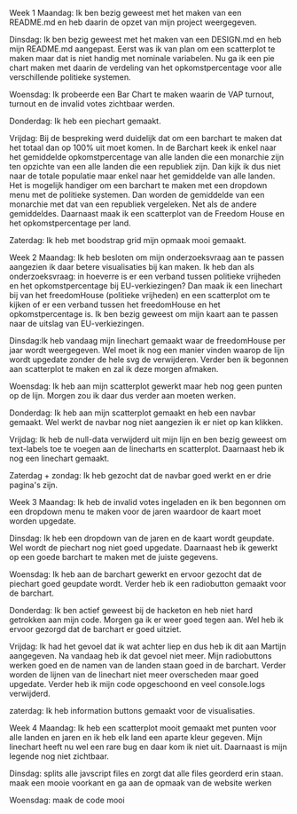 Week 1
Maandag: Ik ben bezig geweest met het maken van een README.md en heb daarin de opzet van mijn project weergegeven.

Dinsdag: Ik ben bezig geweest met het maken van een DESIGN.md en heb mijn README.md aangepast. Eerst was ik van plan om een scatterplot te maken maar dat is niet handig met nominale variabelen. Nu ga ik een pie chart maken met daarin de verdeling van het opkomstpercentage voor alle verschillende politieke systemen.

Woensdag: Ik probeerde een Bar Chart te maken waarin de VAP turnout, turnout en de invalid votes zichtbaar werden.

Donderdag: Ik heb een piechart gemaakt.

Vrijdag: Bij de bespreking werd duidelijk dat om een barchart te maken dat het totaal dan op 100% uit moet komen. In de Barchart keek ik enkel naar het gemiddelde opkomstpercentage van alle landen die een monarchie zijn ten opzichte van een alle landen die een republiek zijn. Dan kijk ik dus niet naar de totale populatie maar enkel naar het gemiddelde van alle landen. Het is mogelijk handiger om een barchart te maken met een dropdown menu met de politieke systemen. Dan worden de gemiddelde van een monarchie met dat van een republiek vergeleken. Net als de andere gemiddeldes. Daarnaast maak ik een scatterplot van de Freedom House en het opkomstpercentage per land.

Zaterdag: Ik heb met boodstrap grid mijn opmaak mooi gemaakt.



Week 2
Maandag: Ik heb besloten om mijn onderzoeksvraag aan te passen aangezien ik daar betere visualisaties bij kan maken. Ik heb dan als onderzoeksvraag: in hoeverre is er een verband tussen politieke vrijheden en het opkomstpercentage bij EU-verkiezingen? Dan maak ik een linechart bij van het freedomHouse (politieke vrijheden) en een scatterplot om te kijken of er een verband tussen het freedomHouse en het opkomstpercentage is. Ik ben bezig geweest om mijn kaart aan te passen naar de uitslag van EU-verkiezingen.

Dinsdag:Ik heb vandaag mijn linechart gemaakt waar de freedomHouse per jaar wordt weergegeven. Wel moet ik nog een manier vinden waarop de lijn wordt upgedate zonder de hele svg de verwijderen. Verder ben ik begonnen aan scatterplot te maken en zal ik deze morgen afmaken.

Woensdag:
Ik heb aan mijn scatterplot gewerkt maar heb nog geen punten op de lijn. Morgen zou ik daar dus verder aan moeten werken.

Donderdag:
Ik heb aan mijn scatterplot gemaakt en heb een navbar gemaakt. Wel werkt de navbar nog niet aangezien ik er niet op kan klikken.

Vrijdag:
Ik heb de null-data verwijderd uit mijn lijn en ben bezig geweest om text-labels toe te voegen aan de linecharts en scatterplot. Daarnaast heb ik nog een linechart gemaakt.

Zaterdag + zondag: Ik heb gezocht dat de navbar goed werkt en er drie pagina's zijn.



Week 3
Maandag: Ik heb de invalid votes ingeladen en ik ben begonnen om een dropdown menu te maken voor de jaren waardoor de kaart moet worden upgedate.

Dinsdag: Ik heb een dropdown van de jaren en de kaart wordt geupdate. Wel wordt de piechart nog niet goed upgedate. Daarnaast heb ik gewerkt op een goede barchart te maken met de juiste gegevens.

Woensdag: Ik heb aan de barchart gewerkt en ervoor gezocht dat de piechart goed geupdate wordt. Verder heb ik een radiobutton gemaakt voor de barchart.

Donderdag: Ik ben actief geweest bij de hacketon en heb niet hard getrokken aan mijn code. Morgen ga ik er weer goed tegen aan. Wel heb ik ervoor gezorgd dat de barchart er goed uitziet.

Vrijdag: Ik had het gevoel dat ik wat achter liep en dus heb ik dit aan Martijn aangegeven. Na vandaag heb ik dat gevoel niet meer. Mijn radiobuttons werken goed en de namen van de landen staan goed in de barchart. Verder worden de lijnen van de linechart niet meer overscheden maar goed upgedate. Verder heb ik mijn code opgeschoond en veel console.logs verwijderd.

zaterdag: Ik heb information buttons gemaakt voor de visualisaties.


Week 4
Maandag: Ik heb een scatterplot mooit gemaakt met punten voor alle landen en jaren en ik heb elk land een aparte kleur gegeven. Mijn linechart heeft nu wel een rare bug en daar kom ik niet uit. Daarnaast is mijn legende nog niet zichtbaar. 

Dinsdag: splits alle javscript files en zorgt dat alle files georderd erin staan. maak een mooie voorkant en ga aan de opmaak van de website werken

Woensdag: maak de code mooi
